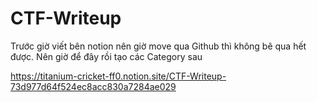 # CTF-Writeup

Trước giờ viết bên notion nên giờ move qua Github thì không bê qua hết được.
Nên giờ để đây rồi tạo các Category sau


https://titanium-cricket-ff0.notion.site/CTF-Writeup-73d977d64f524ec8acc830a7284ae029
